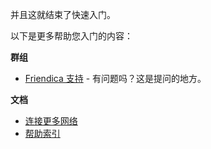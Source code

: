 并且这就结束了快速入门。

以下是更多帮助您入门的内容：

**群组**

- <a href="http://forum.friendi.ca/profile/helpers">Friendica 支持</a> - 有问题吗？这是提问的地方。

**文档**

- <a href="help/Connectors">连接更多网络</a>
- <a href="help">帮助索引</a>


